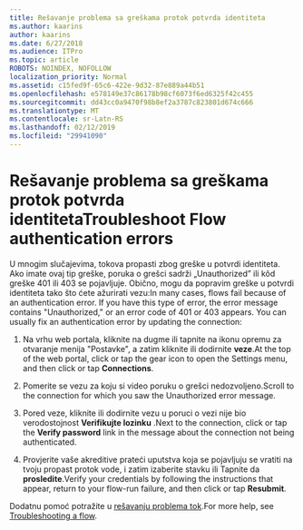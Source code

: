 ```yaml
---
title: Rešavanje problema sa greškama protok potvrda identiteta
ms.author: kaarins
author: kaarins
ms.date: 6/27/2018
ms.audience: ITPro
ms.topic: article
ROBOTS: NOINDEX, NOFOLLOW
localization_priority: Normal
ms.assetid: c15fed9f-65c6-422e-9d32-87e889a44b51
ms.openlocfilehash: e578149e37c86178b98cf6073f6ed6325f42c455
ms.sourcegitcommit: dd43cc0a9470f98b8ef2a3787c823801d674c666
ms.translationtype: MT
ms.contentlocale: sr-Latn-RS
ms.lasthandoff: 02/12/2019
ms.locfileid: "29941090"
---
```

# <a name="troubleshoot-flow-authentication-errors"></a><span data-ttu-id="baeff-102">Rešavanje problema sa greškama protok potvrda identiteta</span><span class="sxs-lookup"><span data-stu-id="baeff-102">Troubleshoot Flow authentication errors</span></span>

<span data-ttu-id="baeff-p101">U mnogim slučajevima, tokova propasti zbog greške u potvrdi identiteta. Ako imate ovaj tip greške, poruka o grešci sadrži „Unauthorized” ili kôd greške 401 ili 403 se pojavljuje. Obično, mogu da popravim greške u potvrdi identiteta tako što ćete ažurirati vezu:</span><span class="sxs-lookup"><span data-stu-id="baeff-p101">In many cases, flows fail because of an authentication error. If you have this type of error, the error message contains "Unauthorized," or an error code of 401 or 403 appears. You can usually fix an authentication error by updating the connection:</span></span>
  
1. <span data-ttu-id="baeff-106">Na vrhu web portala, kliknite na dugme ili tapnite na ikonu opremu za otvaranje menija "Postavke", a zatim kliknite ili dodirnite **veze**.</span><span class="sxs-lookup"><span data-stu-id="baeff-106">At the top of the web portal, click or tap the gear icon to open the Settings menu, and then click or tap **Connections**.</span></span>
    
2. <span data-ttu-id="baeff-107">Pomerite se vezu za koju si video poruku o grešci nedozvoljeno.</span><span class="sxs-lookup"><span data-stu-id="baeff-107">Scroll to the connection for which you saw the Unauthorized error message.</span></span>
    
3. <span data-ttu-id="baeff-108">Pored veze, kliknite ili dodirnite vezu u poruci o vezi nije bio verodostojnost **Verifikujte lozinku** .</span><span class="sxs-lookup"><span data-stu-id="baeff-108">Next to the connection, click or tap the **Verify password** link in the message about the connection not being authenticated.</span></span> 
    
4. <span data-ttu-id="baeff-109">Provjerite vaše akreditive prateći uputstva koja se pojavljuju se vratiti na tvoju propast protok vode, i zatim izaberite stavku ili Tapnite da **prosledite**.</span><span class="sxs-lookup"><span data-stu-id="baeff-109">Verify your credentials by following the instructions that appear, return to your flow-run failure, and then click or tap **Resubmit**.</span></span>
    
<span data-ttu-id="baeff-110">Dodatnu pomoć potražite u [rešavanju problema tok](https://go.microsoft.com/fwlink/?linkid=872110).</span><span class="sxs-lookup"><span data-stu-id="baeff-110">For more help, see [Troubleshooting a flow](https://go.microsoft.com/fwlink/?linkid=872110).</span></span>
  

